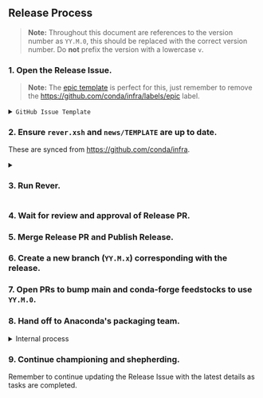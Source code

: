 <!-- These docs are updated and synced from https://github.com/conda/infra -->

## Release Process

> **Note:**
> Throughout this document are references to the version number as `YY.M.0`, this should be replaced with the correct version number. Do **not** prefix the version with a lowercase `v`.

[epic template]: ../../issues/new?assignees=&labels=epic&template=epic.yml
[rever docs]: https://regro.github.io/rever-docs
[compare]: ../../compare
[new release]: ../../releases/new
[release docs]: https://docs.github.com/en/repositories/releasing-projects-on-github/automatically-generated-release-notes

### 1. Open the Release Issue.

> **Note:**
> The [epic template][epic template] is perfect for this, just remember to remove the https://github.com/conda/infra/labels/epic label.

<details>
<summary><code>GitHub Issue Template</code></summary>

```markdown
### Summary

Placeholder for `conda YY.M.0` release.

### Tasks

[milestone]: https://github.com/conda/conda/milestone/56
[releases]: https://github.com/conda/conda/releases
[main]: https://github.com/AnacondaRecipes/conda-feedstock
[conda-forge]: https://github.com/conda-forge/conda-feedstock

- [ ] [Complete outstanding PRs][milestone]
- [ ] Create release PR
    - See release process https://github.com/conda/infra/issues/541
- [ ] [Publish Release][releases]
- [ ] Create/update `YY.M.x` branch
- [ ] Feedstocks
    - [ ] Bump version [Anaconda's main][main]
    - [ ] Bump version [conda-forge][conda-forge]
    - Link any other feedstock PRs that are necessary
- [ ] Hand off to the Anaconda packaging team
- [ ] Announce release
    - [ ] Slack
    - [ ] Twitter
```

</details>


### 2. Ensure `rever.xsh` and `news/TEMPLATE` are up to date.

These are synced from https://github.com/conda/infra.

<details>
<summary><h3>3. Run Rever.</h3></summary>

Currently, there are only 2 activities we use rever for, (1) aggregating the authors and (2) updating the changelog. Aggregating the authors can be an error-prone process and also suffers from builtin race conditions (i.e. to generate an updated `.authors.yml` we need an updated `.mailmap` but to have an updated `.mailmap` we need an updated `.authors.yml`). This is why the following steps are very heavy-handed (and potentially repetitive) in running rever commands, undoing commits, squashing/reordering commits, etc.

1. Install [`rever`][rever docs] and activate the environment:

    ```bash
    $ conda create -n rever conda-forge::rever
    $ conda activate rever
    (rever) $
    ```

2. Clone and `cd` into the repository if you haven't done so already:

    ```bash
    (rever) $ git clone git@github.com:conda/conda.git
    (rever) $ cd conda
    ```

2. Create a release branch:

    ```bash
    (rever) $ git checkout -b release-YY.M.0
    ```

2. Run `rever --activities authors`:

    > **Note:**
    > Include `--force` when re-running any rever commands for the same `<VERSION>`, otherwise, rever will skip the activity and no changes will be made (i.e., rever remembers if an activity has been run for a given version).

    ```bash
    (rever) $ rever --activities authors --force <VERSION>
    ```

    - If rever finds that any of the authors are not correctly represented in `.authors.yml` it will produce an error. If the author that the error pertains to is:
        - **a new contributor**: the snippet suggested by rever should be added to the `.authors.yml` file.
        - **an existing contributor**, a result of using a new name/email combo: find the existing author in `.authors.yml` and add the new name/email combo to that author's `aliases` and `alterative_emails`.

    - Once you have successfully run `rever --activities authors` with no errors, review the commit made by rever. This commit will contain updates to one or more of the author files (`.authors.yml`, `.mailmap`, and `AUTHORS.md`). Due to the race condition between `.authors.yml` and `.mailmap`, we want to extract changes made to any of the following keys in `.authors.yml` and commit them separately from the other changes in the rever commit:
        -  `name`
        -  `email`
        -  `github`
        -  `aliases`
        -  `alternate_emails`

      Other keys (e.g., `num_commits` and `first_commit`) do not need to be included in this separate commit as they will be overwritten by rever.

    - Here's a sample run where we undo the commit made by rever in order to commit the changes to `.authors.yml` separately:

        ```bash
        (rever) $ rever --activities authors --force YY.M.0

        # changes were made to .authors.yml as per the prior bullet
        (rever) $ git diff --name-only HEAD HEAD~1
        .authors.yml
        .mailmap
        AUTHORS.md

        # undo commit
        (rever) $ git reset --soft HEAD~1

        # undo changes made to everything except .authors.yml
        (rever) $ git restore --staged --worktree .mailmap AUTHORS.md
        ```

    - Commit these changes to `.authors.yml`:

        ```bash
        (rever) $ git add .
        (rever) $ git commit -m "Updated .authors.yml"
        ```

    - Rerun `rever --activities authors` and finally check that your `.mailmap` is correct by running:

        ```bash
        git shortlog -se
        ```

      Compare this list with `AUTHORS.md`. If they have any discrepancies, additional modifications to `.authors.yml` is needed, so repeat the above steps as needed.

    - Once you are pleased with how the author's file looks, we want to undo the rever commit and commit the `.mailmap` changes separately:

        ```bash
        # undo commit (but preserve changes)
        (rever) $ git reset --soft HEAD~1

        # undo changes made to everything except .mailmap
        (rever) $ git restore --staged --worktree .authors.yml AUTHORS.md
        ```

    - Commit these changes to `.mailmap`:

        ```bash
        (rever) $ git add .
        (rever) $ git commit -m "Updated .mailmap"
        ```

    - Continue repeating the above processes until the `.authors.yml` and `.mailmap` are corrected to your liking. After completing this, you will have at most two commits on your release branch:

        ```bash
        (rever) $ git cherry -v main
        + 86957814cf235879498ed7806029b8ff5f400034 Updated .authors.yml
        + 3ec7491f2f58494a62f1491987d66f499f8113ad Updated .mailmap
        ```


4. Review news snippets (ensure they are all using the correct Markdown format, **not** reStructuredText) and add additional snippets for undocumented PRs/changes as necessary.

    > **Note:**
    > We've found it useful to name news snippets with the following format: `<PR #>-<DESCRIPTIVE SLUG>`.
    >
    > We've also found that we like to include the PR #s inline with the text itself, e.g.:
    >
    > ```markdown
    > ### Enhancements
    >
    > * Add `win-arm64` as a known platform (subdir). (#11778)
    > ```

    - You can utilize [GitHub's compare view][compare] to review what changes are to be included in this release.

    - Add a new news snippet for any PRs of importance that are missing.

    - Commit these changes to news snippets:

        ```bash
        (rever) $ git add .
        (rever) $ git commit -m "Updated news"
        ```

    - After completing this, you will have at most three commits on your release branch:

        ```bash
        (rever) $ git cherry -v main
        + 86957814cf235879498ed7806029b8ff5f400034 Updated .authors.yml
        + 3ec7491f2f58494a62f1491987d66f499f8113ad Updated .mailmap
        + 432a9e1b41a3dec8f95a7556632f9a93fdf029fd Updated news
        ```

5. Run `rever --activities changelog`:

    > **Note:**
    > This has previously been a notoriously fickle step (likely due to incorrect regex patterns in the `rever.xsh` config file and missing `github` keys in `.authors.yml`) so beware of potential hiccups. If this fails, it's highly likely to be an innocent issue.

    ```bash
    (rever) $ rever --activities changelog --force <VERSION>
    ```

    - Any necessary modifications to `.authors.yml`, `.mailmap`, or the news snippets themselves should be amended to the previous commits.

    - Once you have successfully run `rever --activities changelog` with no errors simply revert the last commit (see the next step for why):

        ```bash
        # undo commit (and discard changes)
        (rever) $ git reset --hard HEAD~1
        ```

    - After completing this, you will have at most three commits on your release branch:

        ```bash
        (rever) $ git cherry -v main
        + 86957814cf235879498ed7806029b8ff5f400034 Updated .authors.yml
        + 3ec7491f2f58494a62f1491987d66f499f8113ad Updated .mailmap
        + 432a9e1b41a3dec8f95a7556632f9a93fdf029fd Updated news
        ```

6. Now that we have successfully run the activities separately, we wish to run both together. This will ensure that the contributor list, a side-effect of the authors activity, is included in the changelog activity.

    ```bash
    (rever) $ rever --force <VERSION>
    ```

    - After completing this, you will have at most five commits on your release branch:

        ```bash
        (rever) $ git cherry -v main
        + 86957814cf235879498ed7806029b8ff5f400034 Updated .authors.yml
        + 3ec7491f2f58494a62f1491987d66f499f8113ad Updated .mailmap
        + 432a9e1b41a3dec8f95a7556632f9a93fdf029fd Updated news
        + a5c0db938893d2c12cab12a1f7eb3e646ed80373 Updated authorship for YY.M.0
        + 5e95169d0df4bcdc2da9a6ba4a2561d90e49f75d Updated CHANGELOG for YY.M.0
        ```

7. Since rever does not include stats on first-time contributors, we will need to add this manually.

    - Use [GitHub's auto-generated release notes][new release] to get a list of all new contributors (and their first PR) and manually merge this list with the contributor list in `CHANGELOG.md`. See [GitHub docs][release docs] for how to auto-generate the release notes.

    - Commit these final changes:

        ```bash
        (rever) $ git add .
        (rever) $ git commit -m "Added first contributions"
        ```

    - After completing this, you will have at most six commits on your release branch:

        ```bash
        (rever) $ git cherry -v main
        + 86957814cf235879498ed7806029b8ff5f400034 Updated .authors.yml
        + 3ec7491f2f58494a62f1491987d66f499f8113ad Updated .mailmap
        + 432a9e1b41a3dec8f95a7556632f9a93fdf029fd Updated news
        + a5c0db938893d2c12cab12a1f7eb3e646ed80373 Updated authorship for YY.M.0
        + 5e95169d0df4bcdc2da9a6ba4a2561d90e49f75d Updated CHANGELOG for YY.M.0
        + 93fdf029fd4cf235872c12cab12a1f7e8f95a755 Added first contributions
        ```

8. Push this release branch:

    ```bash
    (rever) $ git push -u upstream release-YY.M.0
    ```

9. Open the Release PR.

    <details>
    <summary>GitHub PR Template</summary>

    ```markdown
    ### Description

    ✂️ snip snip ✂️ the making of a new release.

    Xref #<RELEASE ISSUE>
    ```

    </details>

10. Update Release Issue to include a link to the Release PR.

11. [Create][new release] the release and **SAVE AS A DRAFT** with the following values:

    > **Note:**
    > Only publish the release after the Release PR is merged, until then always **save as draft**.

    | Field | Value |
    |---|---|
    | Choose a tag | `YY.M.0` |
    | Target | `main` |
    | Body | copy/paste blurb from `CHANGELOG.md` |

</details>

### 4. Wait for review and approval of Release PR.

### 5. Merge Release PR and Publish Release.

### 6. Create a new branch (`YY.M.x`) corresponding with the release.

### 7. Open PRs to bump main and conda-forge feedstocks to use `YY.M.0`.

### 8. Hand off to Anaconda's packaging team.

<details>
<summary>Internal process</summary>

1. Open packaging request in #package_requests, include links to the Release PR and feedstock PRs.

2. Message packaging team/PM to let them know that a release has occurred and that you are the release manager.

</details>

### 9. Continue championing and shepherding.

Remember to continue updating the Release Issue with the latest details as tasks are completed.

